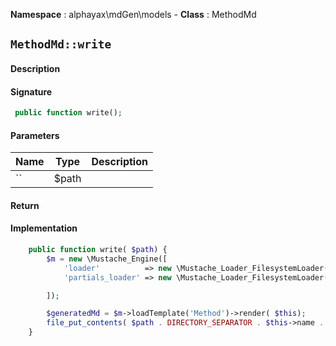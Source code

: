 **Namespace**  : alphayax\mdGen\models  - **Class** : MethodMd

## `MethodMd::write`

#### Description

> 


#### Signature

```php
 public function write();
```

#### Parameters

| Name | Type | Description |
|---|---|---|
| `` | $path |  |

#### Return


#### Implementation

```php
    public function write( $path) {
        $m = new \Mustache_Engine([
            'loader'          => new \Mustache_Loader_FilesystemLoader( __DIR__.'/../views'),
            'partials_loader' => new \Mustache_Loader_FilesystemLoader(__DIR__ . '/../views/MethodMd'),

        ]);

        $generatedMd = $m->loadTemplate('Method')->render( $this);
        file_put_contents( $path . DIRECTORY_SEPARATOR . $this->name . '.md', $generatedMd);
    }

```
